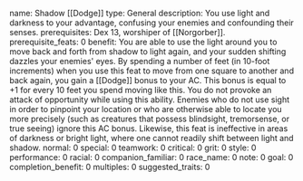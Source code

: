 name: Shadow [[Dodge]]
type: General
description: You use light and darkness to your advantage, confusing your enemies and confounding their senses.
prerequisites: Dex 13, worshiper of [[Norgorber]].
prerequisite_feats: 0
benefit: You are able to use the light around you to move back and forth from shadow to light again, and your sudden shifting dazzles your enemies' eyes. By spending a number of feet (in 10-foot increments) when you use this feat to move from one square to another and back again, you gain a [[Dodge]] bonus to your AC. This bonus is equal to +1 for every 10 feet you spend moving like this. You do not provoke an attack of opportunity while using this ability. Enemies who do not use sight in order to pinpoint your location or who are otherwise able to locate you more precisely (such as creatures that possess blindsight, tremorsense, or true seeing) ignore this AC bonus. Likewise, this feat is ineffective in areas of darkness or bright light, where one cannot readily shift between light and shadow.
normal: 0
special: 0
teamwork: 0
critical: 0
grit: 0
style: 0
performance: 0
racial: 0
companion_familiar: 0
race_name: 0
note: 0
goal: 0
completion_benefit: 0
multiples: 0
suggested_traits: 0
